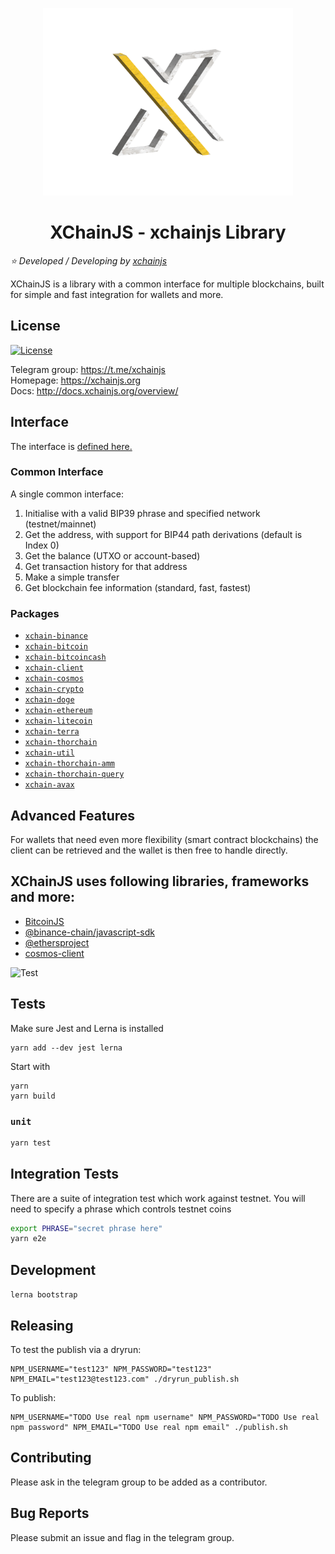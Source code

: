 <p align="center">
  <a href="https://xchainjs.org/" target="_blank" rel="noopener noreferrer"><img width="400" height="300" src="https://github.com/xchainjs/xchainjs-org.github.io/blob/master/assets/img/logo.png" alt="xchainjs logo"></a>
</p>
<h1 align="center">
    XChainJS - xchainjs Library 
</h1>

_:star: Developed / Developing by [xchainjs](https://xchainjs.org/)_

XChainJS is a library with a common interface for multiple blockchains, built for simple and fast integration for wallets and more.

## License

[![License](https://img.shields.io/badge/MIT-xchainjs-green)]()

Telegram group: https://t.me/xchainjs \
Homepage: https://xchainjs.org \
Docs: http://docs.xchainjs.org/overview/

## Interface

The interface is [defined here.](https://github.com/xchainjs/xchainjs-lib/blob/master/packages/xchain-client/README.md)

### Common Interface

A single common interface:

1. Initialise with a valid BIP39 phrase and specified network (testnet/mainnet)
2. Get the address, with support for BIP44 path derivations (default is Index 0)
3. Get the balance (UTXO or account-based)
4. Get transaction history for that address
5. Make a simple transfer
6. Get blockchain fee information (standard, fast, fastest)

### Packages

- [`xchain-binance`](https://github.com/xchainjs/xchainjs-lib/tree/master/packages/xchain-binance)
- [`xchain-bitcoin`](https://github.com/xchainjs/xchainjs-lib/tree/master/packages/xchain-bitcoin)
- [`xchain-bitcoincash`](https://github.com/xchainjs/xchainjs-lib/tree/master/packages/xchain-bitcoincash)
- [`xchain-client`](https://github.com/xchainjs/xchainjs-lib/tree/master/packages/xchain-client)
- [`xchain-cosmos`](https://github.com/xchainjs/xchainjs-lib/tree/master/packages/xchain-cosmos)
- [`xchain-crypto`](https://github.com/xchainjs/xchainjs-lib/tree/master/packages/xchain-crypto)
- [`xchain-doge`](https://github.com/xchainjs/xchainjs-lib/tree/master/packages/xchain-doge)
- [`xchain-ethereum`](https://github.com/xchainjs/xchainjs-lib/tree/master/packages/xchain-ethereum)
- [`xchain-litecoin`](https://github.com/xchainjs/xchainjs-lib/tree/master/packages/xchain-litecoin)
- [`xchain-terra`](https://github.com/xchainjs/xchainjs-lib/tree/master/packages/xchain-terra)
- [`xchain-thorchain`](https://github.com/xchainjs/xchainjs-lib/tree/master/packages/xchain-thorchain)
- [`xchain-util`](https://github.com/xchainjs/xchainjs-lib/tree/master/packages/xchain-util)
- [`xchain-thorchain-amm`](https://github.com/xchainjs/xchainjs-lib/tree/master/packages/xchain-thorchain-amm)
- [`xchain-thorchain-query`](https://github.com/xchainjs/xchainjs-lib/tree/master/packages/xchain-thorchain-query)
- [`xchain-avax`](https://github.com/xchainjs/xchainjs-lib/tree/master/packages/xchain-avax)

## Advanced Features

For wallets that need even more flexibility (smart contract blockchains) the client can be retrieved and the wallet is then free to handle directly.

## XChainJS uses following libraries, frameworks and more:

- [BitcoinJS](https://github.com/bitcoinjs/bitcoinjs-lib)
- [@binance-chain/javascript-sdk](https://github.com/binance-chain/javascript-sdk)
- [@ethersproject](https://github.com/ethers-io/ethers.js)
- [cosmos-client](https://github.com/cosmos-client/cosmos-client-ts)

![Test](https://github.com/thorchain/asgardex-electron/workflows/Test/badge.svg)

## Tests

Make sure Jest and Lerna is installed

```
yarn add --dev jest lerna
```

Start with

```
yarn
yarn build
```

### `unit`

```bash
yarn test
```

## Integration Tests

There are a suite of integration test which work against testnet. You will need to specify a phrase which controls testnet coins

```bash
export PHRASE="secret phrase here"
yarn e2e
```

## Development

`lerna bootstrap`

## Releasing

To test the publish via a dryrun:

```
NPM_USERNAME="test123" NPM_PASSWORD="test123" NPM_EMAIL="test123@test123.com" ./dryrun_publish.sh

```

To publish:

```
NPM_USERNAME="TODO Use real npm username" NPM_PASSWORD="TODO Use real npm password" NPM_EMAIL="TODO Use real npm email" ./publish.sh

```

## Contributing

Please ask in the telegram group to be added as a contributor.

## Bug Reports

Please submit an issue and flag in the telegram group.

